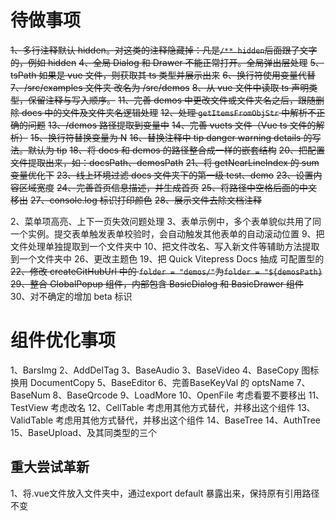 # 待做事项

~~1、多行注释默认 hidden。对这类的注释隐藏掉：凡是`/** hidden`后面跟了文字的，例如 hidden~~
~~4、全局 Dialog 和 Drawer 不能正常打开。全局弹出层处理~~
~~5、tsPath 如果是 vue 文件，则获取其 ts 类型并展示出来~~
~~6、换行符使用变量代替~~
~~7、/src/examples 文件夹 改名为 /src/demos~~
~~8、从 vue 文件中读取 ts 声明类型，保留注释与写入顺序。~~
~~11、完善 demos 中更改文件或文件夹名之后，跟随删除 docs 中的文件及文件夹名逻辑处理~~
~~12、处理 `getItemsFromObjStr` 中解析不正确的问题~~
~~13、/demos 路径提取到变量中~~
~~14、完善 vuets 文件（Vue ts 文件的解析）~~
~~15、换行符替换变量为 N~~
~~16、替换注释中 tip danger warning details 的写法。默认为 tip~~
~~18、将 docs 和 demos 的路径整合成一样的嵌套结构~~
~~20、把配置文件提取出来，如：docsPath、demosPath~~
~~21、将 getNearLineIndex 的 sum 变量优化下~~
~~23、线上环境过滤 docs 文件夹下的第一级 test、demo~~
~~23、设置内容区域宽度~~
~~24、完善首页信息描述，并生成首页~~
~~25、将路径中空格后面的中文移出~~
~~27、console.log 标识打印颜色~~
~~28、展示文件去除文档注释~~

2、菜单项高亮、上下一页失效问题处理
3、表单示例中，多个表单貌似共用了同一个实例。提交表单触发表单校验时，会自动触发其他表单的自动滚动位置
9、把文件处理单独提取到一个文件夹中
10、把文件改名、写入新文件等辅助方法提取到一个文件夹中
26、更改主题色
19、把 Quick Vitepress Docs 抽成 可配置型的
~~22、修改 createGitHubUrl 中的 `folder = "demos/"`为`folder = "${demosPath}`~~
~~29、整合 GlobalPopup 组件，内部包含 BasicDialog 和 BasicDrawer 组件~~
30、对不确定的增加 beta 标识


# 组件优化事项

1、BarsImg
2、AddDelTag
3、BaseAudio
3、BaseVideo
4、BaseCopy 图标换用 DocumentCopy
5、BaseEditor
6、完善BaseKeyVal 的 optsName
7、BaseNum
8、BaseQrcode
9、LoadMore
10、OpenFile 考虑看要不要移出
11、TestView 考虑改名
12、CellTable 考虑用其他方式替代，并移出这个组件
13、ValidTable 考虑用其他方式替代，并移出这个组件
14、BaseTree
14、AuthTree
15、BaseUpload、及其同类型的三个

## 重大尝试革新
1、将.vue文件放入文件夹中，通过export default 暴露出来，保持原有引用路径不变